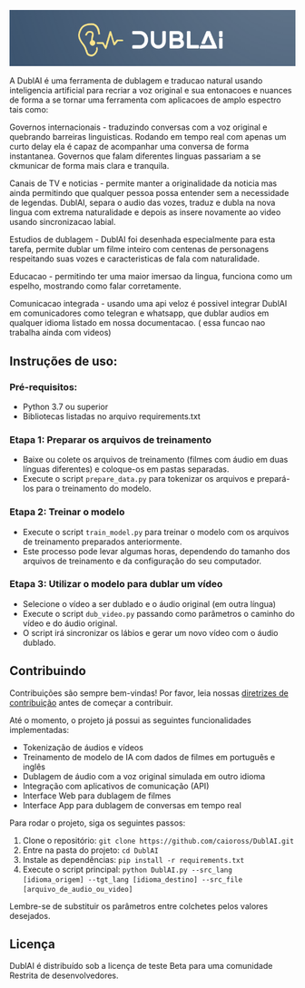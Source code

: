 ![Screenshot](header.png)

A DublAI é uma ferramenta de dublagem e traducao natural usando inteligencia artificial para recriar a voz original e sua entonacoes e nuances de forma a se tornar uma ferramenta com aplicacoes de amplo espectro tais como:

Governos internacionais - traduzindo conversas com a voz original e quebrando barreiras linguisticas. Rodando em tempo real com apenas um curto delay ela é capaz de acompanhar uma conversa de forma instantanea. Governos que falam diferentes linguas passariam a se ckmunicar de forma mais clara e tranquila.

Canais de TV e noticias - permite manter a originalidade da noticia mas ainda permitindo que qualquer pessoa possa entender sem a necessidade de legendas. DublAI, separa o audio das vozes, traduz e dubla na nova lingua com extrema naturalidade e depois as insere novamente ao video usando sincronizacao labial.

Estudios de dublagem - DublAI foi desenhada especialmente para esta tarefa, permite dublar um filme inteiro com centenas de personagens respeitando suas vozes e caracteristicas de fala com naturalidade.

Educacao - permitindo ter uma maior imersao da lingua, funciona como um espelho, mostrando como falar corretamente.

Comunicacao integrada - usando uma api veloz é possivel integrar DublAI em comunicadores como telegran e whatsapp, que dublar audios em qualquer idioma listado em nossa documentacao. ( essa funcao nao trabalha ainda com videos)

## Instruções de uso:

### Pré-requisitos:
- Python 3.7 ou superior
- Bibliotecas listadas no arquivo requirements.txt

### Etapa 1: Preparar os arquivos de treinamento
- Baixe ou colete os arquivos de treinamento (filmes com áudio em duas línguas diferentes) e coloque-os em pastas separadas.
- Execute o script `prepare_data.py` para tokenizar os arquivos e prepará-los para o treinamento do modelo.

### Etapa 2: Treinar o modelo
- Execute o script `train_model.py` para treinar o modelo com os arquivos de treinamento preparados anteriormente.
- Este processo pode levar algumas horas, dependendo do tamanho dos arquivos de treinamento e da configuração do seu computador.

### Etapa 3: Utilizar o modelo para dublar um vídeo
- Selecione o vídeo a ser dublado e o áudio original (em outra língua)
- Execute o script `dub_video.py` passando como parâmetros o caminho do vídeo e do áudio original.
- O script irá sincronizar os lábios e gerar um novo vídeo com o áudio dublado.


## Contribuindo

Contribuições são sempre bem-vindas! Por favor, leia nossas [diretrizes de contribuição](https://github.com/caioross/DublAI/blob/master/CONTRIBUTING.md) antes de começar a contribuir.

Até o momento, o projeto já possui as seguintes funcionalidades implementadas:
- Tokenização de áudios e vídeos
- Treinamento de modelo de IA com dados de filmes em português e inglês
- Dublagem de áudio com a voz original simulada em outro idioma
- Integração com aplicativos de comunicação (API)
- Interface Web para dublagem de filmes
- Interface App para dublagem de conversas em tempo real

Para rodar o projeto, siga os seguintes passos:
1. Clone o repositório: `git clone https://github.com/caioross/DublAI.git`
2. Entre na pasta do projeto: `cd DublAI`
3. Instale as dependências: `pip install -r requirements.txt`
4. Execute o script principal: `python DublAI.py --src_lang [idioma_origem] --tgt_lang [idioma_destino] --src_file [arquivo_de_audio_ou_video]`

Lembre-se de substituir os parâmetros entre colchetes pelos valores desejados.

## Licença

DublAI é distribuído sob a licença de teste Beta para uma comunidade Restrita de desenvolvedores.
